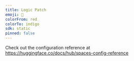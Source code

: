 ```yaml
---
title: Logic Patch
emoji: 🏃
colorFrom: red
colorTo: indigo
sdk: static
pinned: false
---
```


Check out the configuration reference at https://huggingface.co/docs/hub/spaces-config-reference
